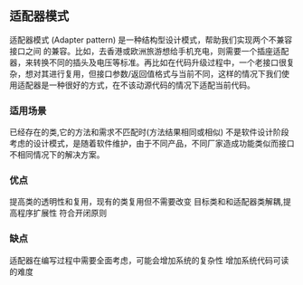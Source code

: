 ## 适配器模式

适配器模式 (Adapter pattern) 是一种结构型设计模式，帮助我们实现两个不兼容接口之间 的兼容。比如，去香港或欧洲旅游想给手机充电，则需要一个插座适配器，来转换不同的插头及电压等标准。再比如在代码升级过程中，一个老接口很复杂，想对其进行复用，但接口参数/返回值格式与当前不同，这样的情况下我们使用适配器是一种很好的方式，在不该动源代码的情况下适配当前代码。

### 适用场景
已经存在的类,它的方法和需求不匹配时(方法结果相同或相似)
不是软件设计阶段考虑的设计模式，是随着软件维护，由于不同产品，不同厂家造成功能类似而接口不相同情况下的解决方案。

### 优点
提高类的透明性和复用，现有的类复用但不需要改变
目标类和和适配器类解耦,提高程序扩展性
符合开闭原则

### 缺点
适配器在编写过程中需要全面考虑，可能会增加系统的复杂性
增加系统代码可读的难度